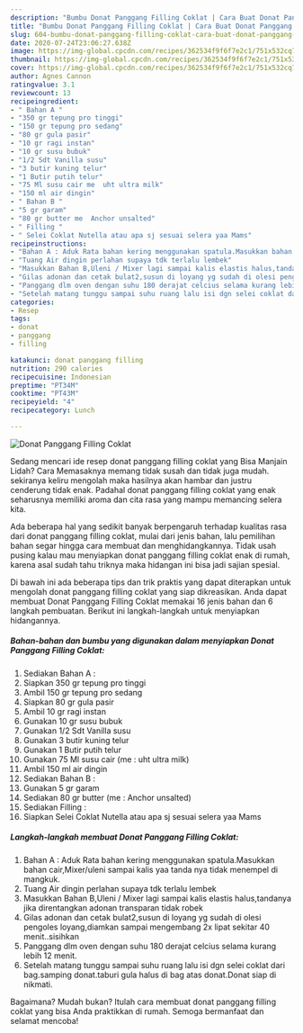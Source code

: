 ```yaml
---
description: "Bumbu Donat Panggang Filling Coklat | Cara Buat Donat Panggang Filling Coklat Yang Lezat Sekali"
title: "Bumbu Donat Panggang Filling Coklat | Cara Buat Donat Panggang Filling Coklat Yang Lezat Sekali"
slug: 604-bumbu-donat-panggang-filling-coklat-cara-buat-donat-panggang-filling-coklat-yang-lezat-sekali
date: 2020-07-24T23:06:27.638Z
image: https://img-global.cpcdn.com/recipes/362534f9f6f7e2c1/751x532cq70/donat-panggang-filling-coklat-foto-resep-utama.jpg
thumbnail: https://img-global.cpcdn.com/recipes/362534f9f6f7e2c1/751x532cq70/donat-panggang-filling-coklat-foto-resep-utama.jpg
cover: https://img-global.cpcdn.com/recipes/362534f9f6f7e2c1/751x532cq70/donat-panggang-filling-coklat-foto-resep-utama.jpg
author: Agnes Cannon
ratingvalue: 3.1
reviewcount: 13
recipeingredient:
- " Bahan A "
- "350 gr tepung pro tinggi"
- "150 gr tepung pro sedang"
- "80 gr gula pasir"
- "10 gr ragi instan"
- "10 gr susu bubuk"
- "1/2 Sdt Vanilla susu"
- "3 butir kuning telur"
- "1 Butir putih telur"
- "75 Ml susu cair me  uht ultra milk"
- "150 ml air dingin"
- " Bahan B "
- "5 gr garam"
- "80 gr butter me  Anchor unsalted"
- " Filling "
- " Selei Coklat Nutella atau apa sj sesuai selera yaa Mams"
recipeinstructions:
- "Bahan A : Aduk Rata bahan kering menggunakan spatula.Masukkan bahan cair,Mixer/uleni sampai kalis yaa tanda nya tidak menempel di mangkuk."
- "Tuang Air dingin perlahan supaya tdk terlalu lembek"
- "Masukkan Bahan B,Uleni / Mixer lagi sampai kalis elastis halus,tandanya jika direntangkan adonan transparan tidak robek"
- "Gilas adonan dan cetak bulat2,susun di loyang yg sudah di olesi pengoles loyang,diamkan sampai mengembang 2x lipat sekitar 40 menit..sisihkan"
- "Panggang dlm oven dengan suhu 180 derajat celcius selama kurang lebih 12 menit."
- "Setelah matang tunggu sampai suhu ruang lalu isi dgn selei coklat dari bag.samping donat.taburi gula halus di bag atas donat.Donat siap di nikmati."
categories:
- Resep
tags:
- donat
- panggang
- filling

katakunci: donat panggang filling 
nutrition: 290 calories
recipecuisine: Indonesian
preptime: "PT34M"
cooktime: "PT43M"
recipeyield: "4"
recipecategory: Lunch

---
```



![Donat Panggang Filling Coklat](https://img-global.cpcdn.com/recipes/362534f9f6f7e2c1/751x532cq70/donat-panggang-filling-coklat-foto-resep-utama.jpg)

Sedang mencari ide resep donat panggang filling coklat yang Bisa Manjain Lidah? Cara Memasaknya memang tidak susah dan tidak juga mudah. sekiranya keliru mengolah maka hasilnya akan hambar dan justru cenderung tidak enak. Padahal donat panggang filling coklat yang enak seharusnya memiliki aroma dan cita rasa yang mampu memancing selera kita.



Ada beberapa hal yang sedikit banyak berpengaruh terhadap kualitas rasa dari donat panggang filling coklat, mulai dari jenis bahan, lalu pemilihan bahan segar hingga cara membuat dan menghidangkannya. Tidak usah pusing kalau mau menyiapkan donat panggang filling coklat enak di rumah, karena asal sudah tahu triknya maka hidangan ini bisa jadi sajian spesial.


Di bawah ini ada beberapa tips dan trik praktis yang dapat diterapkan untuk mengolah donat panggang filling coklat yang siap dikreasikan. Anda dapat membuat Donat Panggang Filling Coklat memakai 16 jenis bahan dan 6 langkah pembuatan. Berikut ini langkah-langkah untuk menyiapkan hidangannya.

<!--inarticleads1-->

##### Bahan-bahan dan bumbu yang digunakan dalam menyiapkan Donat Panggang Filling Coklat:

1. Sediakan  Bahan A :
1. Siapkan 350 gr tepung pro tinggi
1. Ambil 150 gr tepung pro sedang
1. Siapkan 80 gr gula pasir
1. Ambil 10 gr ragi instan
1. Gunakan 10 gr susu bubuk
1. Gunakan 1/2 Sdt Vanilla susu
1. Gunakan 3 butir kuning telur
1. Gunakan 1 Butir putih telur
1. Gunakan 75 Ml susu cair (me : uht ultra milk)
1. Ambil 150 ml air dingin
1. Sediakan  Bahan B :
1. Gunakan 5 gr garam
1. Sediakan 80 gr butter (me : Anchor unsalted)
1. Sediakan  Filling :
1. Siapkan  Selei Coklat Nutella atau apa sj sesuai selera yaa Mams




<!--inarticleads2-->

##### Langkah-langkah membuat Donat Panggang Filling Coklat:

1. Bahan A : Aduk Rata bahan kering menggunakan spatula.Masukkan bahan cair,Mixer/uleni sampai kalis yaa tanda nya tidak menempel di mangkuk.
1. Tuang Air dingin perlahan supaya tdk terlalu lembek
1. Masukkan Bahan B,Uleni / Mixer lagi sampai kalis elastis halus,tandanya jika direntangkan adonan transparan tidak robek
1. Gilas adonan dan cetak bulat2,susun di loyang yg sudah di olesi pengoles loyang,diamkan sampai mengembang 2x lipat sekitar 40 menit..sisihkan
1. Panggang dlm oven dengan suhu 180 derajat celcius selama kurang lebih 12 menit.
1. Setelah matang tunggu sampai suhu ruang lalu isi dgn selei coklat dari bag.samping donat.taburi gula halus di bag atas donat.Donat siap di nikmati.




Bagaimana? Mudah bukan? Itulah cara membuat donat panggang filling coklat yang bisa Anda praktikkan di rumah. Semoga bermanfaat dan selamat mencoba!
